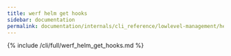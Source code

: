 ```yaml
---
title: werf helm get hooks
sidebar: documentation
permalink: documentation/internals/cli_reference/lowlevel-management/helm/get/hooks.html
---
```


{% include /cli/full/werf_helm_get_hooks.md %}
